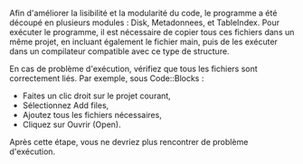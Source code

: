 Afin d'améliorer la lisibilité et la modularité du code, le programme a été découpé en plusieurs modules : Disk, Metadonnees, et TableIndex. Pour exécuter le programme, il est nécessaire de copier tous ces fichiers dans un même projet, en incluant également le fichier main, puis de les exécuter dans un compilateur compatible avec ce type de structure.

En cas de problème d'exécution, vérifiez que tous les fichiers sont correctement liés. Par exemple, sous Code::Blocks :

- Faites un clic droit sur le projet courant,
- Sélectionnez Add files,
- Ajoutez tous les fichiers nécessaires,
- Cliquez sur Ouvrir (Open).

Après cette étape, vous ne devriez plus rencontrer de problème d'exécution.

